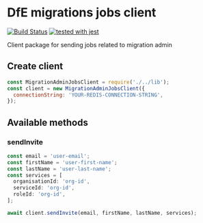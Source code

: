 # DfE migrations jobs client
[![Build Status](https://travis-ci.org/DFE-Digital/login.dfe.migration.admin.jobs.client.svg?branch=master)](https://travis-ci.org/DFE-Digital/login.dfe.migration.admin.jobs.client)
[![tested with jest](https://img.shields.io/badge/tested_with-jest-99424f.svg)](https://github.com/facebook/jest)

Client package for sending jobs related to migration admin


## Create client

```javascript
const MigrationAdminJobsClient = require('./../lib');
const client = new MigrationAdminJobsClient({
  connectionString: 'YOUR-REDIS-CONNECTION-STRING',
});
```

## Available methods

### sendInvite

```javascript
const email = 'user-email';
const firstName = 'user-first-name';
const lastName = 'user-last-name';
const services = [
  organisationId: 'org-id',
  serviceId: 'org-id',
  roleId: 'org-id',
];

await client.sendInvite(email, firstName, lastName, services);
```
